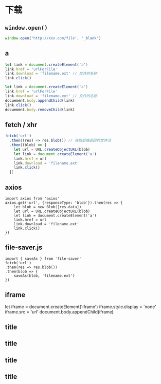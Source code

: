 # 下载

## `window.open()`

```js
window.open('http://xxx.com/file', '_blank')
```

## a

```js
let link = document.createElement('a')
link.href = 'urlForFile'
link.download = 'filename.ext' // 文件的名称
link.click()

let link = document.createElement('a')
link.href = 'urlForFile'
link.download = 'filename.ext' // 文件的名称
docuement.body.appendChild(link)
link.click()
docuement.body.removeChild(link)
```

## fetch / xhr

```js
fetch('url')
  .then((res) => res.blob()) // 获取后端返回的文件流
  .then((blob) => {
    let url = URL.createObjectURL(blob)
    let link = document.createElement('a')
    link.href = url
    link.download = 'filename.ext'
    link.click()
  })
```

## axios

```
import axios from 'axios'
axios.get('url', {responseType: 'blob'}).then(res => {
    let blob = new Blob([res.data])
    let url = URL.createObjectURL(blob)
    let link = document.createElement('a')
    link.href = url
    link.download = 'filename.ext'
    link.click()
})
```

## file-saver.js

```
import { saveAs } from 'file-saver'
fetch('url')
.then(res => res.blob())
.then(blob => {
    saveAs(blob, 'filename.ext')
})
```

## iframe

let iframe = document.createElement('iframe')
iframe.style.display = 'none'
iframe.src = 'url'
document.body.appendChild(iframe)

## title

## title

## title

## title
